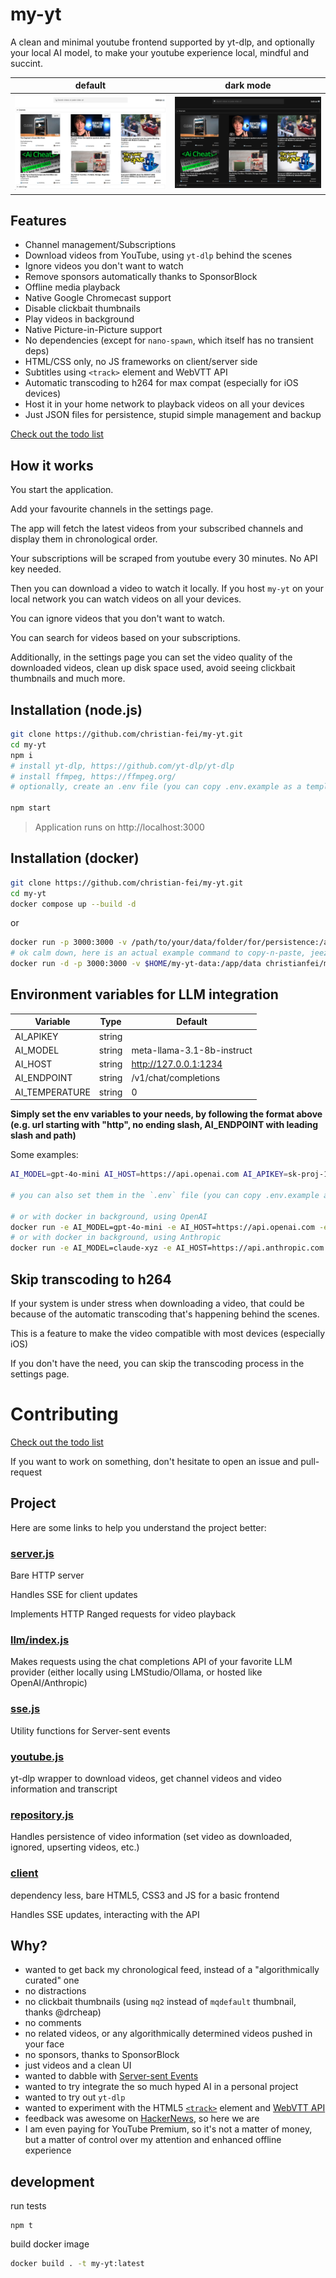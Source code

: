 # my-yt

A clean and minimal youtube frontend supported by yt-dlp, and optionally your local AI model, to make your youtube experience local, mindful and succint.

| default | dark mode |
:-------------------------:|:-------------------------:
![preview my-yt](/preview.png) | ![preview my-yt dark](/preview-dark.png)



## Features

- Channel management/Subscriptions
- Download videos from YouTube, using `yt-dlp` behind the scenes
- Ignore videos you don't want to watch
- Remove sponsors automatically thanks to SponsorBlock
- Offline media playback
- Native Google Chromecast support
- Disable clickbait thumbnails
- Play videos in background
- Native Picture-in-Picture support
- No dependencies (except for `nano-spawn`, which itself has no transient deps)
- HTML/CSS only, no JS frameworks on client/server side
- Subtitles using `<track>` element and WebVTT API
- Automatic transcoding to h264 for max compat (especially for iOS devices)
- Host it in your home network to playback videos on all your devices
- Just JSON files for persistence, stupid simple management and backup

[Check out the todo list](https://github.com/christian-fei/my-yt/issues/5)


## How it works

You start the application.

Add your favourite channels in the settings page.

The app will fetch the latest videos from your subscribed channels and display them in chronological order.

Your subscriptions will be scraped from youtube every 30 minutes. No API key needed.

Then you can download a video to watch it locally. If you host `my-yt` on your local network you can watch videos on all your devices.

You can ignore videos that you don't want to watch.

You can search for videos based on your subscriptions.

Additionally, in the settings page you can set the video quality of the downloaded videos, clean up disk space used, avoid seeing clickbait thumbnails and much more.


## Installation (node.js)

```bash
git clone https://github.com/christian-fei/my-yt.git
cd my-yt
npm i
# install yt-dlp, https://github.com/yt-dlp/yt-dlp
# install ffmpeg, https://ffmpeg.org/
# optionally, create an .env file (you can copy .env.example as a template)

npm start
```


> Application runs on http://localhost:3000




## Installation (docker)

```bash
git clone https://github.com/christian-fei/my-yt.git
cd my-yt
docker compose up --build -d
```

or

```bash
docker run -p 3000:3000 -v /path/to/your/data/folder/for/persistence:/app/data christianfei/my-yt:latest
# ok calm down, here is an actual example command to copy-n-paste, jeez
docker run -d -p 3000:3000 -v $HOME/my-yt-data:/app/data christianfei/my-yt:latest
```




## Environment variables for LLM integration

| Variable  |  Type |  Default |
|---|---|---|
| AI_APIKEY | string  |   |
| AI_MODEL |  string |  meta-llama-3.1-8b-instruct |
| AI_HOST | string  |  http://127.0.0.1:1234 |
| AI_ENDPOINT | string  |  /v1/chat/completions |
| AI_TEMPERATURE | string  |  0 |


**Simply set the env variables to your needs, by following the format above (e.g. url starting with "http", no ending slash, AI_ENDPOINT with leading slash and path)**

Some examples:

```bash
AI_MODEL=gpt-4o-mini AI_HOST=https://api.openai.com AI_APIKEY=sk-proj-123 npm start

# you can also set them in the `.env` file (you can copy .env.example as a template)

# or with docker in background, using OpenAI
docker run -e AI_MODEL=gpt-4o-mini -e AI_HOST=https://api.openai.com -e AI_APIKEY=sk-proj-123 -d -p 3000:3000 -v $HOME/my-yt-data:/app/data christianfei/my-yt:latest
# or with docker in background, using Anthropic
docker run -e AI_MODEL=claude-xyz -e AI_HOST=https://api.anthropic.com -e AI_ENDPOINT=/v1/messages -e AI_APIKEY=your-key --rm -it -p 3000:3000 -v $HOME/my-yt-data:/app/data christianfei/my-yt:latest
```





## Skip transcoding to h264

If your system is under stress when downloading a video, that could be because of the automatic transcoding that's happening behind the scenes.

This is a feature to make the video compatible with most devices (especially iOS)

If you don't have the need, you can skip the transcoding process in the settings page.



# Contributing

[Check out the todo list](https://github.com/christian-fei/my-yt/issues/5)

If you want to work on something, don't hesitate to open an issue and pull-request





## Project

Here are some links to help you understand the project better:

### [server.js](https://github.com/christian-fei/my-yt/blob/main/lib/server.js)

Bare HTTP server

Handles SSE for client updates

Implements HTTP Ranged requests for video playback

### [llm/index.js](https://github.com/christian-fei/my-yt/blob/main/lib/llm/index.js)

Makes requests using the chat completions API of your favorite LLM provider (either locally using LMStudio/Ollama, or hosted like OpenAI/Anthropic)

### [sse.js](https://github.com/christian-fei/my-yt/blob/main/lib/sse.js)

Utility functions for Server-sent events

### [youtube.js](https://github.com/christian-fei/my-yt/blob/main/lib/youtube.js)

yt-dlp wrapper to download videos, get channel videos and video information and transcript

### [repository.js](https://github.com/christian-fei/my-yt/blob/main/lib/repository.js)

Handles persistence of video information (set video as downloaded, ignored, upserting videos, etc.)

### [client](https://github.com/christian-fei/my-yt/tree/main/client)

dependency less, bare HTML5, CSS3 and JS for a basic frontend

Handles SSE updates, interacting with the API






## Why?

- wanted to get back my chronological feed, instead of a "algorithmically curated" one
- no distractions
- no clickbait thumbnails (using `mq2` instead of `mqdefault` thumbnail, thanks @drcheap)
- no comments
- no related videos, or any algorithmically determined videos pushed in your face
- no sponsors, thanks to SponsorBlock
- just videos and a clean UI
- wanted to dabble with [Server-sent Events](https://github.com/christian-fei/my-yt/blob/main/lib/sse.js)
- wanted to try integrate the so much hyped AI in a personal project
- wanted to try out `yt-dlp`
- wanted to experiment with the HTML5 [`<track>`](https://developer.mozilla.org/en-US/docs/Web/HTML/Element/track) element and [WebVTT API](https://developer.mozilla.org/en-US/docs/Web/API/WebVTT_API)
- feedback was awesome on [HackerNews](https://news.ycombinator.com/item?id=43373242), so here we are
- I am even paying for YouTube Premium, so it's not a matter of money, but a matter of control over my attention and enhanced offline experience




## development

run tests

```
npm t
```


build docker image

```bash
docker build . -t my-yt:latest
```
